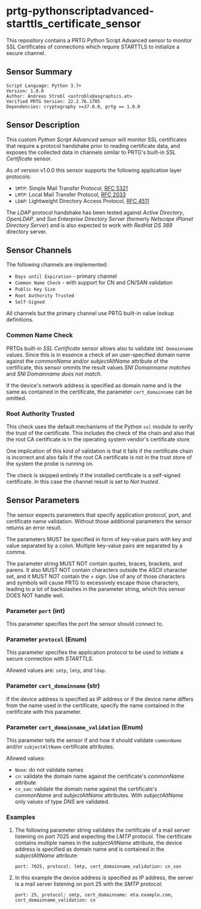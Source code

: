 # prtg-pythonscriptadvanced-starttls_certificate_sensor

This repository contains a PRTG Python Script Advanced sensor to monitor SSL Certificates of connections which require STARTTLS to initialize a secure channel.

## Sensor Summary

    Script Language: Python 3.7+
    Version: 1.0.0
    Author: Andreas Strobl <astroblx@asgraphics.at>
    Verified PRTG Version: 22.2.76.1705
    Dependencies: cryptography >=37.0.0, prtg == 1.0.0

## Sensor Description

This custom _Python Script Advanced_ sensor will monitor SSL certificates that require a protocol handshake prior to reading certificate data, and exposes the collected data in channels similar to PRTG's built-in _SSL Certificate_ sensor.

As of version v1.0.0 this sensor supports the following application layer protocols:

* `SMTP`: Simple Mail Transfer Protocol, [RFC 5321](https://www.rfc-editor.org/rfc/rfc5321)
* `LMTP`: Local Mail Transfer Protocol, [RFC 2033](https://datatracker.ietf.org/doc/html/rfc2033)
* `LDAP`: Lightweight Directory Access Protocol, [RFC 4511](https://datatracker.ietf.org/doc/html/rfc4511)

The _LDAP_ protocol handshake has been tested against _Active Directory_, _OpenLDAP_, and _Sun Enterprise Directory Server_ (formerly _Netscape iPlanet Directory Server_) and is also expected to work with _RedHat DS 389_ directory server.

## Sensor Channels

The following channels are implemented:

* `Days until Expiration` - primary channel
* `Common Name Check` - with support for CN and CN/SAN validation
* `Public Key Size`
* `Root Authority Trusted`
* `Self-Signed`

All channels but the primary channel use PRTG built-in value lookup definitions.

### Common Name Check

PRTGs built-in _SSL Certificate_ sensor allows also to validate `SNI Domainname` values. Since this is in essence a check of an user-specified domain name against the _commonName_ and/or _subjectAltName_ attribute of the certificate, this sensor ommits the result values _SNI Domainname matches_ and _SNI Domainname does not match_.

If the device's network address is specified as domain name and is the same as contained in the certificate, the parameter `cert_domainname` can be omitted.

### Root Authority Trusted

This check uses the default mechanisms of the Python `ssl` module to verify the trust of the certificate. This includes the check of the chain and also that the root CA certificate is in the operating system vendor's certificate store.

One implication of this kind of validation is that it fails if the certificate chain is incorrect and also fails if the root CA certificate is not in the trust store of the system the probe is running on.

The check is skipped entirely if the installed certificate is a self-signed certificate. In this case the channel result is set to _Not trusted_.

## Sensor Parameters

The sensor expects parameters that specify application protocol, port, and certificate name validation. Without those additional parameters the sensor returns an error result.

The parameters MUST be specified in form of key-value pairs with key and value separated by a colon. Multiple key-value pairs are separated by a comma.

The parameter string MUST NOT contain quotes, braces, brackets, and parens. It also MUST NOT contain characters outside the ASCII character set, and it MUST NOT contain the + sign. Use of any of those characters and symbols will cause PRTG to excessively escape those characters, leading to a lot of backslashes in the parameter string, which this sensor DOES NOT handle well.

### Parameter `port` (int)

This parameter specifies the port the sensor should connect to.

### Parameter `protocol` (Enum)

This parameter specifies the application protocol to be used to initiate a secure connection with _STARTTLS_.

Allowed values are: `smtp`, `lmtp`, and `ldap`.

### Parameter `cert_domainname` (str)

If the device address is specified as IP address or if the device name differs from the name used in the certificate, specify the name contained in the certificate with this parameter.

### Parameter `cert_domainname_validation` (Enum)

This parameter tells the sensor if and how it should validate `commonName` and/or `subjectAltName` certificate attributes.

Allowed values:

* `None`: do not validate names
* `cn`: validate the domain name against the certificate's _commonName_ attribute
* `cn_san`: validate the domain name against the certificate's _commonName_ and _subjectAltName_ attributes. With _subjectAltName_ only values of type _DNS_ are validated.

### Examples

1. The following parameter string validates the certificate of a mail server listening on port 7025 and expecting the _LMTP_ protocol. The certificate contains multiple names in the _subjectAltName_ attribute, the device address is specified as domain name and is contained in the _subjectAltName_ attribute:

    `port: 7025, protocol: lmtp, cert_domainname_validation: cn_san`

1. In this example the device address is specified as IP address, the server is a mail server listening on port 25 with the _SMTP_ protocol:

    `port: 25, protocol: smtp, cert_domainname: mta.example.com, cert_domainname_validation: cn`

